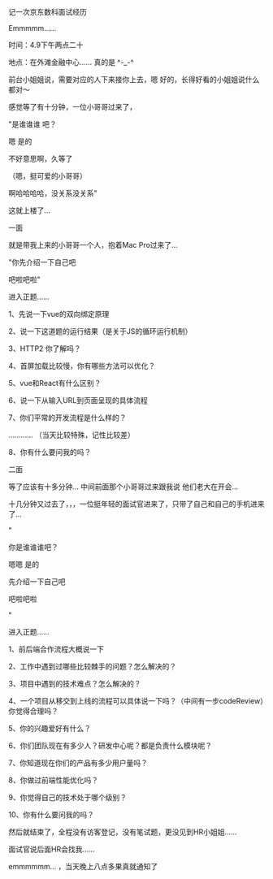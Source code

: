 记一次京东数科面试经历



Emmmmm…… 

时间：4.9下午两点二十

地点：在外滩金融中心…… 真的是 ^-_-^ 

前台小姐姐说，需要对应的人下来接你上去，嗯 好的，长得好看的小姐姐说什么都对～



感觉等了有十分钟，一位小哥哥过来了，

"是谁谁谁 吧？

嗯 是的

不好意思啊，久等了

（嗯，挺可爱的小哥哥）

啊哈哈哈哈，没关系没关系"

这就上楼了… 



一面

就是带我上来的小哥哥一个人，抱着Mac Pro过来了… 

"你先介绍一下自己吧

吧啦吧啦"

进入正题……

1、先说一下vue的双向绑定原理

2、说一下这道题的运行结果（是关于JS的循环运行机制）

3、HTTP2 你了解吗？

4、首屏加载比较慢，你有哪些方法可以优化？

5、vue和React有什么区别？

6、说一下从输入URL到页面呈现的具体流程

7、你们平常的开发流程是什么样的？

………… （当天比较特殊，记性比较差）

8、你有什么要问我的吗？



二面

等了应该有十多分钟…  中间前面那个小哥哥过来跟我说 他们老大在开会… 

十几分钟又过去了，，，一位挺年轻的面试官进来了，只带了自己和自己的手机进来了… 

"

你是谁谁谁吧？

嗯嗯 是的

先介绍一下自己吧

吧啦吧啦

"

进入正题……

1、前后端合作流程大概说一下

2、工作中遇到过哪些比较棘手的问题？怎么解决的？

3、项目中遇到的技术难点？怎么解决的？

4、一个项目从移交到上线的流程可以具体说一下吗？（中间有一步codeReview）你觉得合理吗？

5、你的兴趣爱好有什么？

6、你们团队现在有多少人？研发中心呢？都是负责什么模块呢？

7、你知道现在你们的产品有多少用户量吗？

8、你做过前端性能优化吗？

9、你觉得自己的技术处于哪个级别？

10、你有什么要问我的吗？



然后就结束了，全程没有访客登记，没有笔试题，更没见到HR小姐姐…… 

面试官说后面HR会找我……



emmmmmm… ，当天晚上八点多果真就通知了


